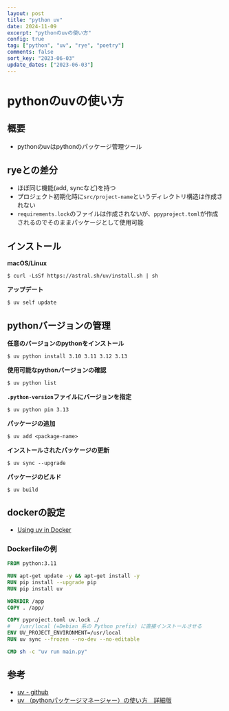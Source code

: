 ```yaml
---
layout: post
title: "python uv"
date: 2024-11-09
excerpt: "pythonのuvの使い方"
config: true
tag: ["python", "uv", "rye", "poetry"]
comments: false
sort_key: "2023-06-03"
update_dates: ["2023-06-03"]
---
```


# pythonのuvの使い方

## 概要
 - pythonのuvはpythonのパッケージ管理ツール
 
## ryeとの差分
 - ほぼ同じ機能(add, syncなど)を持つ
 - プロジェクト初期化時に`src/project-name`というディレクトリ構造は作成されない
 - `requirements.lock`のファイルは作成されないが、`ppyproject.toml`が作成されるのでそのままパッケージとして使用可能

## インストール

**macOS/Linux**
```console
$ curl -LsSf https://astral.sh/uv/install.sh | sh
```

**アップデート**
```console
$ uv self update
```

## pythonバージョンの管理

**任意のバージョンのpythonをインストール**
```console
$ uv python install 3.10 3.11 3.12 3.13
```

**使用可能なpythonバージョンの確認**
```console
$ uv python list
```

**`.python-version`ファイルにバージョンを指定**
```console
$ uv python pin 3.13
```

**パッケージの追加**
```console
$ uv add <package-name>
```

**インストールされたパッケージの更新**
```console
$ uv sync --upgrade
```

**パッケージのビルド**
```console
$ uv build
```

## dockerの設定
 - [Using uv in Docker](https://docs.astral.sh/uv/guides/integration/docker/)

### Dockerfileの例

```dockerfile
FROM python:3.11

RUN apt-get update -y && apt-get install -y
RUN pip install --upgrade pip
RUN pip install uv

WORKDIR /app
COPY . /app/

COPY pyproject.toml uv.lock ./
#   /usr/local (=Debian 系の Python prefix) に直接インストールさせる
ENV UV_PROJECT_ENVIRONMENT=/usr/local
RUN uv sync --frozen --no-dev --no-editable

CMD sh -c "uv run main.py"
```

## 参考
 - [uv - github](https://github.com/astral-sh/uv)
 - [uv （pythonパッケージマネージャー）の使い方　詳細版](https://zenn.dev/tabayashi/articles/52389e0d6c353a)
